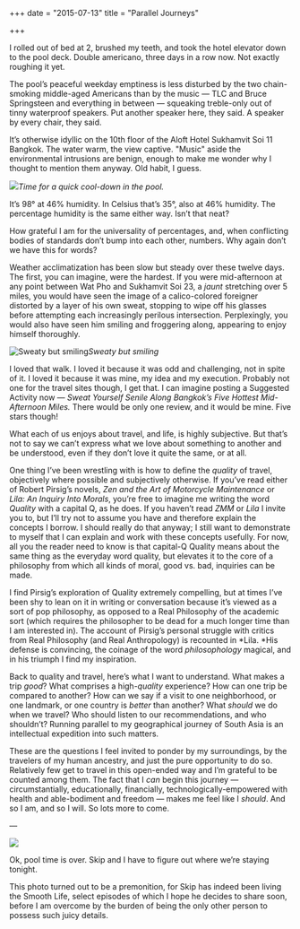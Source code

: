 +++
date = "2015-07-13"
title = "Parallel Journeys"

+++

I rolled out of bed at 2, brushed my teeth, and took the hotel elevator down to the pool deck. Double americano, three days in a row now. Not exactly roughing it yet.

The pool’s peaceful weekday emptiness is less disturbed by the two chain-smoking middle-aged Americans than by the music — TLC and Bruce Springsteen and everything in between — squeaking treble-only out of tinny waterproof speakers. Put another speaker here, they said. A speaker by every chair, they said.

It’s otherwise idyllic on the 10th floor of the Aloft Hotel Sukhamvit Soi 11 Bangkok. The water warm, the view captive. "Music" aside the environmental intrusions are benign, enough to make me wonder why I thought to mention them anyway. Old habit, I guess.

![](/images/thailand/thailand-1.png)*Time for a quick cool-down in the pool.*

It’s 98° at 46% humidity. In Celsius that’s 35°, also at 46% humidity. The percentage humidity is the same either way. Isn’t that neat?

How grateful I am for the universality of percentages, and, when conflicting bodies of standards don’t bump into each other, numbers. Why again don’t we have this for words?

Weather acclimatization has been slow but steady over these twelve days. The first, you can imagine, were the hardest. If you were mid-afternoon at any point between Wat Pho and Sukhamvit Soi 23, a *jaunt* stretching over 5 miles, you would have seen the image of a calico-colored foreigner distorted by a layer of his own sweat, stopping to wipe off his glasses before attempting each increasingly perilous intersection. Perplexingly, you would also have seen him smiling and froggering along, appearing to enjoy himself thoroughly.

![Sweaty but smiling](/images/thailand-2.jpeg)*Sweaty but smiling*

I loved that walk. I loved it because it was odd and challenging, not in spite of it. I loved it because it was mine, my idea and my execution. Probably not one for the travel sites though, I get that. I can imagine posting a Suggested Activity now — *Sweat Yourself Senile Along Bangkok’s Five Hottest Mid-Afternoon Miles.* There would be only one review, and it would be mine. Five stars though!

What each of us enjoys about travel, and life, is highly subjective. But that’s not to say we can’t express what we love about something to another and be understood, even if they don’t love it quite the same, or at all.

One thing I’ve been wrestling with is how to define the *quality* of travel, objectively where possible and subjectively otherwise. If you’ve read either of Robert Pirsig’s novels, *Zen and the Art of Motorcycle Maintenance* or *Lila: An Inquiry Into Morals*, you’re free to imagine me writing the word *Quality* with a capital Q, as he does. If you haven’t read *ZMM* or *Lila* I invite you to, but I’ll try not to assume you have and therefore explain the concepts I borrow. I should really do that anyway; I still want to demonstrate to myself that I can explain and work with these concepts usefully. For now, all you the reader need to know is that capital-Q Quality means about the same thing as the everyday word quality, but elevates it to the core of a philosophy from which all kinds of moral, good vs. bad, inquiries can be made.

I find Pirsig’s exploration of Quality extremely compelling, but at times I’ve been shy to lean on it in writing or conversation because it’s viewed as a sort of pop philosophy, as opposed to a Real Philosophy of the academic sort (which requires the philosopher to be dead for a much longer time than I am interested in). The account of Pirsig’s personal struggle with critics from Real Philosophy (and Real Anthropology) is recounted in *Lila. *His defense is convincing, the coinage of the word *philosophology* magical, and in his triumph I find my inspiration.

Back to quality and travel, here’s what I want to understand. What makes a trip *good*? What comprises a high-*quality* experience? How can one trip be compared to another? How can we say if a visit to one neighborhood, or one landmark, or one country is *better* than another? What *should* we do when we travel? Who should listen to our recommendations, and who shouldn’t? Running parallel to my geographical journey of South Asia is an intellectual expedition into such matters.

These are the questions I feel invited to ponder by my surroundings, by the travelers of my human ancestry, and just the pure opportunity to do so. Relatively few get to travel in this open-ended way and I’m grateful to be counted among them. The fact that I *can* begin this journey — circumstantially, educationally, financially, technologically-empowered with health and able-bodiment and freedom — makes me feel like I *should*. And so I am, and so I will. So lots more to come.

—

![](/images/thailand/thailand-3.jpeg)

Ok, pool time is over. Skip and I have to figure out where we’re staying tonight.

This photo turned out to be a premonition, for Skip has indeed been living the Smooth Life, select episodes of which I hope he decides to share soon, before I am overcome by the burden of being the only other person to possess such juicy details.

